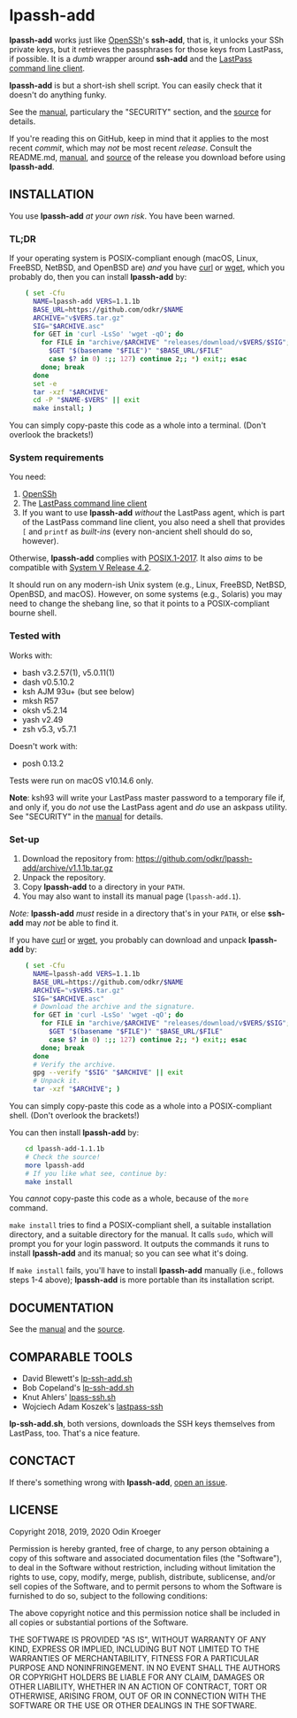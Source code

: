 # lpassh-add

**lpassh-add** works just like [OpenSSh](https://www.openssh.com)'s
**ssh-add**, that is, it unlocks your SSh private keys, but it retrieves
the passphrases for those keys from LastPass, if possible. It is a
*dumb* wrapper around **ssh-add** and the [LastPass command line
client](https://github.com/lastpass/lastpass-cli).

**lpassh-add** is but a short-ish shell script.
You can easily check that it doesn't do anything funky.

See the [manual](MANUAL.rst), particulary the "SECURITY" section,
and the [source](lpassh-add) for details.

If you're reading this on GitHub, keep in mind that it applies to
the most recent *commit*, which may *not* be most recent *release*.
Consult the README.md, [manual](MANUAL.rst), and [source](lpassh-add)
of the release you download before using **lpassh-add**.

## INSTALLATION

You use **lpassh-add** *at your own risk*. You have been warned.

### TL;DR

If your operating system is POSIX-compliant enough
(macOS, Linux, FreeBSD, NetBSD, and OpenBSD are) *and* you have
[curl](https://curl.haxx.se/) or [wget](https://www.gnu.org/software/wget/),
which you probably do, then you can install **lpassh-add** by:

```sh
    ( set -Cfu
      NAME=lpassh-add VERS=1.1.1b
      BASE_URL=https://github.com/odkr/$NAME
      ARCHIVE="v$VERS.tar.gz"
      SIG="$ARCHIVE.asc"
      for GET in 'curl -LsSo' 'wget -qO'; do
        for FILE in "archive/$ARCHIVE" "releases/download/v$VERS/$SIG"; do
          $GET "$(basename "$FILE")" "$BASE_URL/$FILE"
          case $? in 0) :;; 127) continue 2;; *) exit;; esac
        done; break
      done
      set -e
      tar -xzf "$ARCHIVE"
      cd -P "$NAME-$VERS" || exit
      make install; )
```

You can simply copy-paste this code as a whole into a terminal. (Don't overlook the brackets!)

### System requirements

You need:

1. [OpenSSh](https://www.openssh.com)
2. The [LastPass command line client](https://github.com/lastpass/lastpass-cli)
3. If you want to use **lpassh-add** *without* the LastPass agent,
   which is part of the LastPass command line client,
   you also need a shell that provides `[` and `printf` as *built-ins*
   (every non-ancient shell should do so, however).

Otherwise, **lpassh-add** complies with
[POSIX.1-2017](http://pubs.opengroup.org/onlinepubs/9699919799/).
It also *aims* to be compatible with
[System V Release 4.2](https://www.in-ulm.de/~mascheck/bourne/).

It should run on any modern-ish Unix system (e.g., Linux, FreeBSD, NetBSD,
OpenBSD, and macOS). However, on some systems (e.g., Solaris) you may need to
change the shebang line, so that it points to a POSIX-compliant bourne shell.



### Tested with

Works with:

* bash v3.2.57(1), v5.0.11(1)
* dash v0.5.10.2
* ksh AJM 93u+ (but see below)
* mksh R57
* oksh v5.2.14
* yash v2.49
* zsh v5.3, v5.7.1

Doesn't work with:

* posh 0.13.2

Tests were run on macOS v10.14.6 only.

**Note**: ksh93 will write your LastPass master password to a temporary file
if, and only if, you do *not* use the LastPass agent and *do* use an
askpass utility. See "SECURITY" in the [manual](MANUAL.rst#security)
for details.

### Set-up

1. Download the repository from:
   <https://github.com/odkr/lpassh-add/archive/v1.1.1b.tar.gz>
2. Unpack the repository.
3. Copy **lpassh-add** to a directory in your `PATH`.
4. You may also want to install its manual page (`lpassh-add.1`).

*Note:* **lpassh-add** *must* reside in a directory that's in your `PATH`,
or else **ssh-add** may *not* be able to find it.

If you have [curl](https://curl.haxx.se/) or
            [wget](https://www.gnu.org/software/wget/),
you probably can download and unpack **lpassh-add** by:

```sh
    ( set -Cfu
      NAME=lpassh-add VERS=1.1.1b
      BASE_URL=https://github.com/odkr/$NAME
      ARCHIVE="v$VERS.tar.gz"
      SIG="$ARCHIVE.asc"
      # Download the archive and the signature.
      for GET in 'curl -LsSo' 'wget -qO'; do
        for FILE in "archive/$ARCHIVE" "releases/download/v$VERS/$SIG"; do
          $GET "$(basename "$FILE")" "$BASE_URL/$FILE"
          case $? in 0) :;; 127) continue 2;; *) exit;; esac
        done; break
      done
      # Verify the archive.
      gpg --verify "$SIG" "$ARCHIVE" || exit
      # Unpack it.
      tar -xzf "$ARCHIVE"; )
```

You can simply copy-paste this code as a whole into a POSIX-compliant shell.
(Don't overlook the brackets!)

You can then install **lpassh-add** by:

```sh
    cd lpassh-add-1.1.1b
    # Check the source!
    more lpassh-add
    # If you like what see, continue by:
    make install
```

You *cannot* copy-paste this code as a whole, because of the `more` command.

`make install` tries to find a POSIX-compliant shell, a suitable installation
directory, and a suitable directory for the manual. It calls `sudo`, which will
prompt you for your login password. It outputs the commands it runs to install
**lpassh-add** and its manual; so you can see what it's doing.

If `make install` fails, you'll have to install **lpassh-add** manually
(i.e., follows steps 1-4 above); **lpassh-add** is more portable than
its installation script.

## DOCUMENTATION

See the [manual](MANUAL.rst) and the [source](lpassh-add).

## COMPARABLE TOOLS

* David Blewett's
  [lp-ssh-add.sh](https://gist.github.com/davidblewett/53047c4c7757b663c11b)
* Bob Copeland's
  [lp-ssh-add.sh](https://gist.github.com/bcopeland/3cabf6ff3fe94fcbd566)
* Knut Ahlers'
  [lpass-ssh.sh](https://gist.github.com/Luzifer/2f188ed3adc0f1b166f7)
* Wojciech Adam Koszek's
  [lastpass-ssh](https://github.com/wkoszek/lastpass-ssh)

**lp-ssh-add.sh**, both versions, downloads the SSH keys themselves
from LastPass, too. That's a nice feature.

## CONCTACT

If there's something wrong with **lpassh-add**,
[open an issue](https://github.com/odkr/lpassh-add/issues).

## LICENSE

Copyright 2018, 2019, 2020 Odin Kroeger

Permission is hereby granted, free of charge, to any person obtaining a
copy of this software and associated documentation files (the
"Software"), to deal in the Software without restriction, including
without limitation the rights to use, copy, modify, merge, publish,
distribute, sublicense, and/or sell copies of the Software, and to
permit persons to whom the Software is furnished to do so, subject to
the following conditions:

The above copyright notice and this permission notice shall be included
in all copies or substantial portions of the Software.

THE SOFTWARE IS PROVIDED "AS IS", WITHOUT WARRANTY OF ANY KIND, EXPRESS
OR IMPLIED, INCLUDING BUT NOT LIMITED TO THE WARRANTIES OF
MERCHANTABILITY, FITNESS FOR A PARTICULAR PURPOSE AND NONINFRINGEMENT.
IN NO EVENT SHALL THE AUTHORS OR COPYRIGHT HOLDERS BE LIABLE FOR ANY
CLAIM, DAMAGES OR OTHER LIABILITY, WHETHER IN AN ACTION OF CONTRACT,
TORT OR OTHERWISE, ARISING FROM, OUT OF OR IN CONNECTION WITH THE
SOFTWARE OR THE USE OR OTHER DEALINGS IN THE SOFTWARE.
